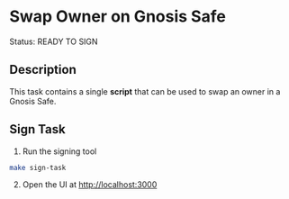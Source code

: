 # Swap Owner on Gnosis Safe

Status: READY TO SIGN

## Description

This task contains a single **script** that can be used to swap an owner in a Gnosis Safe.

## Sign Task

1. Run the signing tool

```bash
make sign-task
```

2. Open the UI at [http://localhost:3000](http://localhost:3000)
